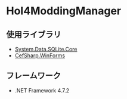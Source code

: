 # HoI4ModdingManager
## 使用ライブラリ
* [System.Data.SQLite.Core](https://www.nuget.org/packages/System.Data.SQLite.Core/)
* [CefSharp.WinForms](https://www.nuget.org/packages/CefSharp.WinForms/)

## フレームワーク
* .NET Framework 4.7.2